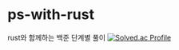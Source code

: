 # ps-with-rust
rust와 함께하는 백준 단계별 풀이
[![Solved.ac Profile](http://mazassumnida.wtf/api/v2/generate_badge?boj=kingman330)](https://solved.ac/kingman330)